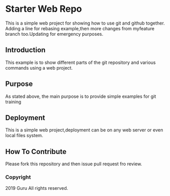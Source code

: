 # Starter Web Repo

This is a simple web project for showing how to use git and github together. Adding a line for rebasing example,then more changes from myfeature branch too.Updating for emergency purposes.

## Introduction

This example is to show different parts of the git repository and various commands using a web project.

## Purpose

As stated above, the main purpose is to provide simple examples for git training

## Deployment

This is a simple web project,deployment can be on any web server or even local files system.
 
## How To Contribute
Please fork this repository and then issue pull request fro review.

### Copyright

2019 Guru All rights reserved.
